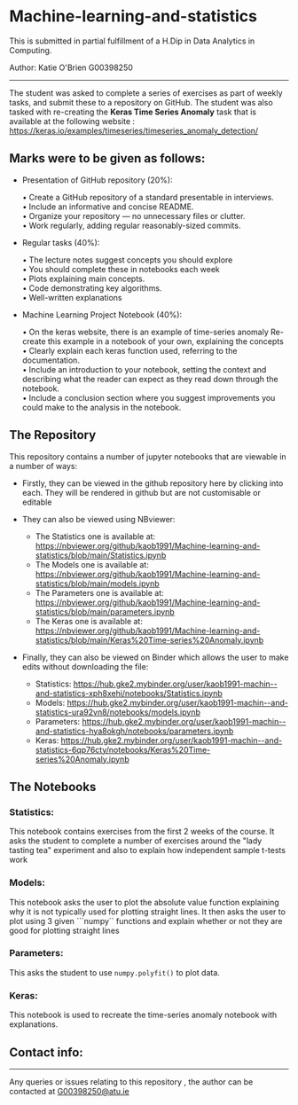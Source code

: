 # Machine-learning-and-statistics

This is submitted in partial fulfillment of a H.Dip in Data Analytics in Computing. 

Author: Katie O'Brien G00398250 

***

The student was asked to complete a series of exercises as part of weekly tasks, and submit these to a repository on GitHub. The student was also tasked with re-creating the __Keras Time Series Anomaly__  task that is available at the following website : https://keras.io/examples/timeseries/timeseries_anomaly_detection/


## Marks were to be given as follows: 

- Presentation of GitHub repository (20%): <br>

  • Create a GitHub repository of a standard presentable in interviews. <br>
  • Include an informative and concise README.  <br>
  • Organize your repository — no unnecessary files or clutter.  <br>
  • Work regularly, adding regular reasonably-sized commits.  <br>
  
  
- Regular tasks (40%): <br>

  • The lecture notes suggest concepts you should explore <br>
  • You should complete these in notebooks each week <br>
  • Plots explaining main concepts. <br>
  • Code demonstrating key algorithms. <br>
  • Well-written explanations <br>
  
- Machine Learning Project Notebook (40%): <br>

  • On the keras website, there is an example of time-series anomaly 
   Re-create this example in a notebook of your own,
   explaining the concepts <br>
  • Clearly explain each keras function used, referring to the documentation. <br>
  • Include an introduction to your notebook, setting the context and
  describing what the reader can expect as they read down through
  the notebook. <br>
  • Include a conclusion section where you suggest improvements you
  could make to the analysis in the notebook. <br>


## The Repository 

This repository contains a number of jupyter notebooks that are viewable in a number of ways: 
  - Firstly, they can be viewed in the github repository here by clicking into each. They will be rendered in github but are not customisable or editable
  
  - They can also be viewed using NBviewer:
    - The Statistics one is available at: https://nbviewer.org/github/kaob1991/Machine-learning-and-statistics/blob/main/Statistics.ipynb
    - The Models one is available at: https://nbviewer.org/github/kaob1991/Machine-learning-and-statistics/blob/main/models.ipynb
    - The Parameters one is available at: https://nbviewer.org/github/kaob1991/Machine-learning-and-statistics/blob/main/parameters.ipynb
    - The Keras one is available at: https://nbviewer.org/github/kaob1991/Machine-learning-and-statistics/blob/main/Keras%20Time-series%20Anomaly.ipynb
  
  - Finally, they can also be viewed on Binder which allows the user to make edits without downloading the file: 
    - Statistics: https://hub.gke2.mybinder.org/user/kaob1991-machin--and-statistics-xph8xehi/notebooks/Statistics.ipynb
    - Models: https://hub.gke2.mybinder.org/user/kaob1991-machin--and-statistics-ura92vn8/notebooks/models.ipynb
    - Parameters: https://hub.gke2.mybinder.org/user/kaob1991-machin--and-statistics-hya8okgh/notebooks/parameters.ipynb
    - Keras: https://hub.gke2.mybinder.org/user/kaob1991-machin--and-statistics-6qp76cty/notebooks/Keras%20Time-series%20Anomaly.ipynb
    
## The Notebooks

### Statistics: 
 
 This notebook contains exercises from the first 2 weeks of the course. It asks the student to complete a number of exercises around the "lady tasting tea" experiment and also to explain how independent sample t-tests work 
 
### Models:
 This notebook asks the user to plot the absolute value function explaining why it is not typically used for plotting straight lines. 
It then asks the user to plot using 3 given ```numpy`` functions and explain whether or not they are good for plotting straight lines

### Parameters:
This asks the student to use ```numpy.polyfit()``` to plot data. 

### Keras: 

This notebook is used to recreate the time-series anomaly notebook with explanations. 


## Contact info: 
***

Any queries or issues relating to this repository , the author can be contacted at G00398250@atu.ie
 
    
    
    
    
    
    
    
   
  

